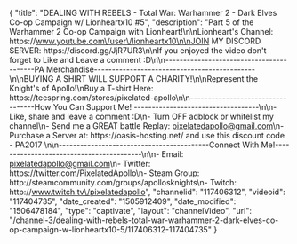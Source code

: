 {
    "title": "DEALING WITH REBELS  - Total War: Warhammer 2 - Dark Elves Co-op Campaign w\/ Lionheartx10 #5",
    "description": "Part 5 of the Warhammer 2 Co-op Campaign with Lionheart!\n\nLionheart's Channel: https:\/\/www.youtube.com\/user\/lionheartx10\n\nJOIN MY DISCORD SERVER: https:\/\/discord.gg\/JjR7UR3\n\nIf you enjoyed the video don't forget to Like and Leave a comment :D\n\n-----------------------------------------PA Merchandise---------------------------------------------\n\nBUYING A SHIRT WILL SUPPORT A CHARITY!\n\nRepresent the Knight's of Apollo!\nBuy a T-shirt Here: https:\/\/teespring.com\/stores\/pixelated-apollo\n\n----------------------------------How You Can Support Me! -----------------------------------\n\n- Like, share and leave a comment :D\n- Turn OFF adblock or whitelist my channel\n- Send me a GREAT battle Replay: pixelatedapollo@gmail.com\n- Purchase a Server at: https:\/\/oasis-hosting.net\/ and use this discount code - PA2017 \n\n------------------------------------------Connect With Me!-----------------------------------------\n\n- Email: pixelatedapollo@gmail.com\n- Twitter: https:\/\/twitter.com\/PixelatedApollo\n- Steam Group:  http:\/\/steamcommunity.com\/groups\/apollosknights\n- Twitch: http:\/\/www.twitch.tv\/pixelatedapollo",
    "channelid": "117406312",
    "videoid": "117404735",
    "date_created": "1505912409",
    "date_modified": "1506478184",
    "type": "captivate",
    "layout": "channelVideo",
    "url": "\/channel-3\/dealing-with-rebels-total-war-warhammer-2-dark-elves-co-op-campaign-w-lionheartx10-5\/117406312-117404735"
}